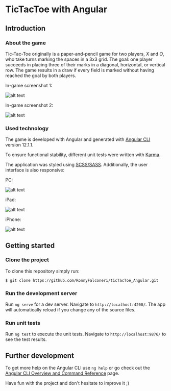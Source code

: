 # TicTacToe with Angular



## Introduction

### About the game

Tic-Tac-Toe originally is a paper-and-pencil game for two players, _X_ and _O_, who take turns marking the spaces in a 3x3 grid.
The goal: one player succeeds in placing three of their marks in a diagonal, horizontal, or vertical row. 
The game results in a draw if every field is marked without having reached the goal by both players.

In-game screenshot 1:

![alt text](https://github.com/RonnyFalconeri/ticTacToe_Angular/tree/master/src/assets/images/ingame-screenshot1.png "In-game screenshot 1")



In-game screenshot 2:

![alt text](https://github.com/RonnyFalconeri/ticTacToe_Angular/tree/master/src/assets/images/ingame-screenshot2.png "In-game screenshot 2")


### Used technology
The game is developed with Angular and generated with [Angular CLI](https://github.com/angular/angular-cli) version 12.1.1.


To ensure functional stability, different unit tests were written with [Karma](https://karma-runner.github.io).


The application was styled using [SCSS/SASS](https://sass-lang.com/). Additionally, the user interface is also responsive:


PC:

![alt text](https://github.com/RonnyFalconeri/ticTacToe_Angular/tree/master/src/assets/images/responsive-pc.png "responsive pc view")


iPad:

![alt text](https://github.com/RonnyFalconeri/ticTacToe_Angular/tree/master/src/assets/images/responsive-ipad.png "responsive ipad view")


iPhone:

![alt text](https://github.com/RonnyFalconeri/ticTacToe_Angular/tree/master/src/assets/images/responsive-iphone.png "responsive iphone view")


## Getting started

### Clone the project

To clone this repository simply run:

``` $ git clone https://github.com/RonnyFalconeri/ticTacToe_Angular.git ```


### Run the development server

Run `ng serve` for a dev server. Navigate to `http://localhost:4200/`. The app will automatically reload if you change any of the source files.


### Run unit tests

Run `ng test` to execute the unit tests. Navigate to `http://localhost:9876/` to see the test results.


## Further development

To get more help on the Angular CLI use `ng help` or go check out the [Angular CLI Overview and Command Reference](https://angular.io/cli) page.

Have fun with the project and don't hesitate to improve it ;)
